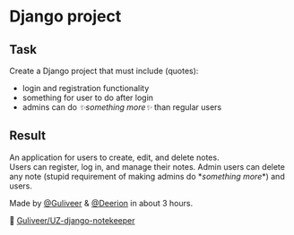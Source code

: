 # Django project

## Task

Create a Django project that must include (quotes):

- login and registration functionality
- something for user to do after login
- admins can do _✨something more✨_ than regular users

## Result

An application for users to create, edit, and delete notes.  
Users can register, log in, and manage their notes. Admin users can delete any note (stupid requirement of making admins do \*_something more_\*) and users.

Made by [@Guliveer](https://github.com/Guliveer) & [@Deerion](https://github.com/Deerion) in about 3 hours.

🔗 [Guliveer/UZ-django-notekeeper](https://github.com/Guliveer/UZ-django-notekeeper)
